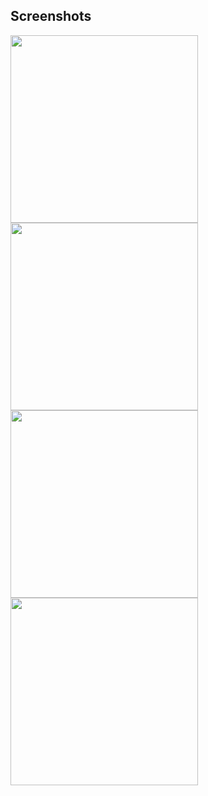 ## Screenshots

<img src="![Simulator Screenshot - iPhone 15 Pro - 2025-02-13 at 22 49 24](https://github.com/user-attachments/assets/e7c51597-6124-47d5-adf3-3f24b12842db)
" width="300"/> <img src="![Simulator Screenshot - iPhone 15 Pro - 2025-02-13 at 22 49 38](https://github.com/user-attachments/assets/d782bc6f-d22d-405b-bc11-07bc1394bee5)
" width="300"/> <img src="![Simulator Screenshot - iPhone 15 Pro - 2025-02-13 at 22 49 52](https://github.com/user-attachments/assets/6ba1d253-9976-4317-891d-78a81253bc3a)
" width="300"/> <img src="![Simulator Screenshot - iPhone 15 Pro - 2025-02-13 at 22 50 13](https://github.com/user-attachments/assets/fc2d4040-972e-4619-8868-4b921fe5c0c1)
" width="300"/>
